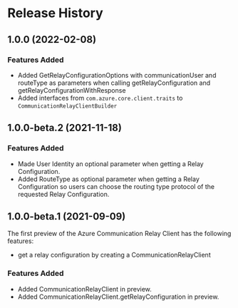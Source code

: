 # Release History

## 1.0.0 (2022-02-08)

### Features Added

- Added GetRelayConfigurationOptions with communicationUser and
  routeType as parameters when calling getRelayConfiguration and getRelayConfigurationWithResponse
- Added interfaces from `com.azure.core.client.traits` to `CommunicationRelayClientBuilder`

## 1.0.0-beta.2 (2021-11-18)

### Features Added

- Made User Identity an optional parameter when getting a Relay Configuration.
- Added RouteType as optional parameter when getting a Relay Configuration so users can
  choose the routing type protocol of the requested Relay Configuration.

## 1.0.0-beta.1 (2021-09-09)

The first preview of the Azure Communication Relay Client has the following features:

- get a relay configuration by creating a CommunicationRelayClient

### Features Added

- Added CommunicationRelayClient in preview.
- Added CommunicationRelayClient.getRelayConfiguration in preview.
